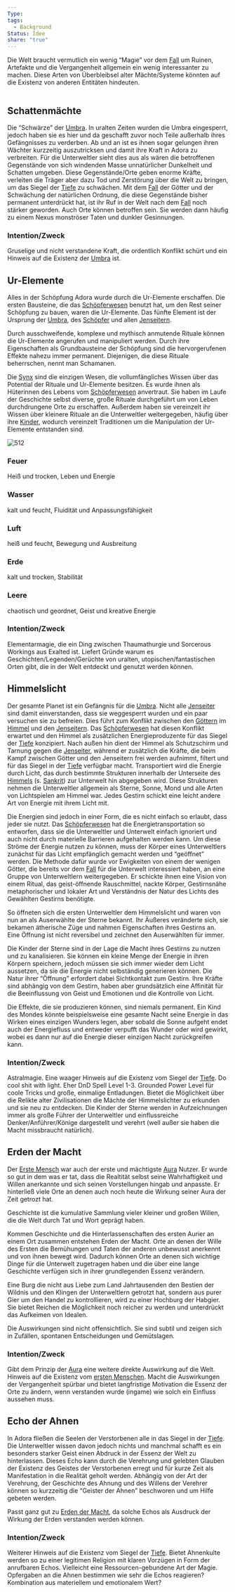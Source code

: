 ```yaml
---
Type: 
tags:
  - Background
Status: Idee
share: "true"
---
```

Die Welt braucht vermutlich ein wenig “Magie” vor dem [Fall](../Geschichte%20von%20Adora/Der%20Niedergang.md) um Ruinen, Artefakte und die Vergangenheit allgemein ein wenig interessanter zu machen. Diese Arten von Überbleibsel alter Mächte/Systeme könnten auf die Existenz von anderen Entitäten hindeuten. 

```table-of-contents
```
## Schattenmächte
Die “Schwärze” der [Umbra](../Gefahren/Feinde%20der%20G%C3%B6tter/Die%20Umbra/Umbra.md). In uralten Zeiten wurden die Umbra eingesperrt, jedoch haben sie es hier und da geschafft zuvor noch Teile außerhalb ihres Gefängnisses zu verderben. Ab und an ist es ihnen sogar gelungen ihren Wächter kurzzeitig auszutricksen und damit ihre Kraft in Adora zu verbreiten. 
Für die Unterweltler sieht dies aus als wären die betroffenen Gegenstände von sich windenden Masse unnatürlicher Dunkelheit und Schatten umgeben. Diese Gegenstände/Orte geben enorme Kräfte, verleiten die Träger aber dazu Tod und Zerstörung über die Welt zu bringen, um das Siegel der [Tiefe](../Orte/Biome/Die%20Innere%20Welt/Tiefe.md) zu schwächen. 
Mit dem [Fall](../Geschichte%20von%20Adora/Der%20Niedergang.md) der Götter und der Schwächung der natürlichen Ordnung, die diese Gegenstände bisher permanent unterdrückt hat, ist ihr Ruf in der Welt nach dem [Fall](../Geschichte%20von%20Adora/Der%20Niedergang.md) noch stärker geworden. 
Auch Orte können betroffen sein. Sie werden dann häufig zu einem Nexus monströser Taten und dunkler Gesinnungen. 

### Intention/Zweck
Gruselige und nicht verstandene Kraft, die ordentlich Konflikt schürt und ein Hinweis auf die Existenz der [Umbra](../Gefahren/Feinde%20der%20G%C3%B6tter/Die%20Umbra/Umbra.md) ist. 

## Ur-Elemente
Alles in der Schöpfung Adora wurde durch die Ur-Elemente erschaffen. Die ersten Bausteine, die das [Schöpferwesen](../G%C3%B6tter/Reihen%20der%20G%C3%B6tter/Sch%C3%B6pferwesen.md) benutzt hat, um den Rest seiner Schöpfung zu bauen, waren die Ur-Elemente. Das fünfte Element ist der Ursprung der [Umbra](../Gefahren/Feinde%20der%20G%C3%B6tter/Die%20Umbra/Umbra.md), des [Schöpfer](../G%C3%B6tter/Reihen%20der%20G%C3%B6tter/Sch%C3%B6pferwesen.md) und allen [Jenseitern](../Kreaturen/Jenseiter/Jenseiter%20-%20Definition.md). 

Durch ausschweifende, komplexe und mythisch anmutende Rituale können die Ur-Elemente angerufen und manipuliert werden. Durch ihre Eigenschaften als Grundbausteine der Schöpfung sind die hervorgerufenen Effekte nahezu immer permanent. Diejenigen, die diese Rituale beherrschen, nennt man Schamanen. 

Die [Synx](../Rassen%20-%20Spezies/Synx.md) sind die einzigen Wesen, die vollumfängliches Wissen über das Potential der Rituale und Ur-Elemente besitzen. Es wurde ihnen als Hüterinnen des Lebens vom [Schöpferwesen](../G%C3%B6tter/Reihen%20der%20G%C3%B6tter/Sch%C3%B6pferwesen.md) anvertraut. 
Sie haben im Laufe der Geschichte selbst diverse, große Rituale durchgeführt um von Leben durchdrungene Orte zu erschaffen. Außerdem haben sie vereinzelt ihr Wissen über kleinere Rituale an die Unterweltler weitergegeben, häufig über ihre [Kinder](../Rassen%20-%20Spezies/Kinder%20der%20Synx.md), wodurch vereinzelt Traditionen um die Manipulation der Ur-Elemente entstanden sind. 

![512](../../Ur-Elemente%201.png)
### Feuer
Heiß und trocken, Leben und Energie

### Wasser
kalt und feucht, Fluidität und Anpassungsfähigkeit

### Luft
heiß und feucht, Bewegung und Ausbreitung

### Erde
kalt und trocken, Stabilität

### Leere
chaotisch und geordnet, Geist und kreative Energie

### Intention/Zweck
Elementarmagie, die ein Ding zwischen Thaumathurgie und Sorcerous Workings aus Exalted ist. Liefert Gründe warum es Geschichten/Legenden/Gerüchte von uralten, utopischen/fantastischen Orten gibt, die in der Welt entdeckt und genutzt werden können. 

## Himmelslicht
Der gesamte Planet ist ein Gefängnis für die [Umbra](../Gefahren/Feinde%20der%20G%C3%B6tter/Die%20Umbra/Umbra.md). Nicht alle [Jenseiter](../../../Jenseiter.md) sind damit einverstanden, dass sie weggesperrt wurden und ein paar versuchen sie zu befreien. Dies führt zum Konflikt zwischen den [Göttern](../G%C3%B6tter/Was%20sind%20G%C3%B6tter.md) im [Himmel](../Orte/Der%20Himmel/Himmel.md) und den [Jenseitern](../../../Jenseiter.md). Das [Schöpferwesen](../G%C3%B6tter/Reihen%20der%20G%C3%B6tter/Sch%C3%B6pferwesen.md) hat diesen Konflikt erwartet und den Himmel als zusätzlichen Energieproduzente für das Siegel der [Tiefe](../Orte/Biome/Die%20Innere%20Welt/Tiefe.md) konzipiert. Nach außen hin dient der Himmel als Schutzschirm und Tarnung gegen die [Jenseiter](../../../Jenseiter.md), während er zusätzlich die Kräfte, die beim Kampf zwischen Götter und den Jenseitern frei werden aufnimmt, filtert und für das Siegel in der [Tiefe](../Orte/Biome/Die%20Innere%20Welt/Tiefe.md) verfügbar macht. Transportiert wird die Energie durch Licht, das durch bestimmte Strukturen innerhalb der Unterseite des [Himmels](../Orte/Der%20Himmel/Himmel.md) (s. [Sankrit](../Panoply/Material/Sankrit.md)) zur Unterwelt hin abgegeben wird. Diese Strukturen nehmen die Unterweltler allgemein als Sterne, Sonne, Mond und alle Arten von Lichtspielen am Himmel war. Jedes Gestirn schickt eine leicht andere Art von Energie mit ihrem Licht mit. 

Die Energien sind jedoch in einer Form, die es nicht einfach so erlaubt, dass jeder sie nutzt. Das [Schöpferwesen](../G%C3%B6tter/Reihen%20der%20G%C3%B6tter/Sch%C3%B6pferwesen.md) hat die Energietransportation so entworfen, dass sie die Unterweltler und Unterwelt einfach ignoriert und auch nicht durch materielle Barrieren aufgehalten werden kann. Um diese Ströme der Energie nutzen zu können, muss der Körper eines Unterweltlers zunächst für das Licht empfänglich gemacht werden und “geöffnet” werden. Die Methode dafür wurde vor Ewigkeiten von einem der wenigen Götter, die bereits vor dem [Fall](../Geschichte%20von%20Adora/Der%20Niedergang.md) für die Unterwelt interessiert haben, an eine Gruppe von Unterweltlern weitergegeben. Er schickte ihnen eine Vision von einem Ritual, das geist-öffnende Rauschmittel, nackte Körper, Gestirnsnähe metaphorischer und lokaler Art und Verständnis der Natur des Lichts des Gewählten Gestirns benötigte. 

So öffneten sich die ersten Unterweltler dem Himmelslicht und waren von nun an als Auserwählte der Sterne bekannt. Ihr Äußeres veränderte sich, sie bekamen ätherische Züge und nahmen Eigenschaften ihres Gestirns an. 
Eine Öffnung ist nicht reversibel und zeichnet den Auserwählten für immer. 

Die Kinder der Sterne sind in der Lage die Macht ihres Gestirns zu nutzen und zu kanalisieren. Sie können ein kleine Menge der Energie in ihren Körpern speichern, jedoch müssen sie sich immer wieder dem Licht aussetzen, da sie die Energie nicht selbständig generieren können. Die Natur ihrer “Öffnung” erfordert dabei Sichtkontakt zum Gestirn. Ihre Kräfte sind abhängig von dem Gestirn, haben aber grundsätzlich eine Affinität für die Beeinflussung von Geist und Emotionen und die Kontrolle von Licht. 

Die Effekte, die sie produzieren können, sind niemals permanent. Ein Kind des Mondes könnte beispielsweise eine gesamte Nacht seine Energie in das Wirken eines einzigen Wunders legen, aber sobald die Sonne aufgeht endet auch der Energiefluss und entweder verpufft das Wunder oder wird gewirkt, wobei es dann nur auf die Energie dieser einzigen Nacht zurückgreifen kann. 

### Intention/Zweck
Astralmagie. Eine waager Hinweis auf die Existenz vom Siegel der [Tiefe](../Orte/Biome/Die%20Innere%20Welt/Tiefe.md). Do cool shit with light. Eher DnD Spell Level 1-3. Grounded Power Level für coole Tricks und große, einmalige Entladungen. Bietet die Möglichkeit über die Relikte alter Zivilisationen die Mächte der Himmelslichter zu erkunden und sie neu zu entdecken. Die Kinder der Sterne werden in Aufzeichnungen immer als große Führer der Unterweltler und einflussreiche Denker/Anführer/Könige dargestellt und verehrt (well außer sie haben die Macht missbraucht natürlich). 

## Erden der Macht
Der [Erste Mensch](../Rassen%20-%20Spezies/Erste%20Mensch.md) war auch der erste und mächtigste [Aura](../../../Aura.md) Nutzer. Er wurde so gut in dem was er tat, dass die Realtität selbst seine Wahrhaftigkeit und Willen anerkannte und sich seinen Vorstellungen hingab und anpasste. Er hinterließ viele Orte an denen auch noch heute die Wirkung seiner Aura der Zeit getrozt hat. 

Geschichte ist die kumulative Sammlung vieler kleiner und großen Willen, die die Welt durch Tat und Wort geprägt haben. 

Kommen Geschichte und die Hinterlassenschaften des ersten Aurier an einem Ort zusammen entstehen Erden der Macht. Orte an denen der Wille des Ersten die Bemühungen und Taten der anderen unbewusst anerkennt und von ihnen bewegt wird. Dadurch können Orte an denen sich wichtige Dinge für die Unterwelt zugetragen haben und die über eine lange Geschichte verfügen sich in ihrer grundlegenden Essenz verändern. 

Eine Burg die nicht aus Liebe zum Land Jahrtausenden den Bestien der Wildnis und den Klingen der Unterweltlern getrotzt hat, sondern aus purer Gier um den Handel zu kontrollieren, wird zu einer Hochburg der Habgier. Sie bietet Reichen die Möglichkeit noch reicher zu werden und unterdrückt das Aufkeimen von Idealen. 

Die Auswirkungen sind nicht offensichtlich. Sie sind subtil und zeigen sich in Zufällen, spontanen Entscheidungen und Gemütslagen. 

### Intention/Zweck
Gibt dem Prinzip der [Aura](../../../Aura.md) eine weitere direkte Auswirkung auf die Welt. Hinweis auf die Existenz vom [ersten Menschen](../Rassen%20-%20Spezies/Erste%20Mensch.md). Macht die Auswirkungen der Vergangenheit spürbar und bietet langfristige Motivation die Essenz der Orte zu ändern, wenn verstanden wurde (ingame) wie solch ein Einfluss aussehen muss. 

## Echo der Ahnen
In Adora fließen die Seelen der Verstorbenen alle in das Siegel in der [Tiefe](../Orte/Biome/Die%20Innere%20Welt/Tiefe.md). Die Unterweltler wissen davon jedoch nichts und manchmal schafft es ein besonders starker Geist einen Abdruck in der Essenz der Welt zu hinterlassen. Dieses Echo kann durch die Verehrung und gelebten Glauben der Existenz des Geistes der Verstorbenen erregt und für kurze Zeit als Manifestation in die Realität geholt werden. Abhängig von der Art der Verehrung, der Geschichte des Ahnung und des Willens der Verehrer können so kurzzeitig die “Geister der Ahnen” beschworen und um Hilfe gebeten werden. 

Passt ganz gut zu [Erden der Macht](Brainstorming%20-%20M%C3%A4chte%20vor%20dem%20Fall.md#Erden%20der%20Macht), da solche Echos als Ausdruck der Wirkung der Erden verstanden werden können. 

### Intention/Zweck
Weiterer Hinweis auf die Existenz vom Siegel der [Tiefe](../Orte/Biome/Die%20Innere%20Welt/Tiefe.md). Bietet Ahnenkulte werden so zu einer legitimen Religion mit klaren Vorzügen in Form der anrufbaren Echos. Vielleicht eine Ressourcen-gebundene Art der Magie. Opfergaben an die Ahnen bestimmen wie sehr die Echos reagieren? Kombination aus materiellem und emotionalem Wert? 